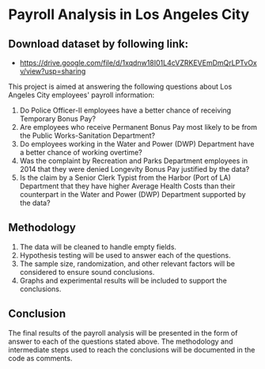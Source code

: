 # Payroll Analysis in Los Angeles City

## Download  dataset by following link:
- https://drive.google.com/file/d/1xqdnw18I01L4cVZRKEVEmDmQrLPTvOxv/view?usp=sharing

This project is aimed at answering the following questions about Los Angeles City employees' payroll information:

1. Do Police Officer-II employees have a better chance of receiving Temporary Bonus Pay?
2. Are employees who receive Permanent Bonus Pay most likely to be from the Public Works-Sanitation Department?
3. Do employees working in the Water and Power (DWP) Department have a better chance of working overtime?
4. Was the complaint by Recreation and Parks Department employees in 2014 that they were denied Longevity Bonus Pay justified by the data?
5. Is the claim by a Senior Clerk Typist from the Harbor (Port of LA) Department that they have higher Average Health Costs than their counterpart in the Water and Power (DWP) Department supported by the data?

## Methodology

1. The data will be cleaned to handle empty fields.
2. Hypothesis testing will be used to answer each of the questions.
3. The sample size, randomization, and other relevant factors will be considered to ensure sound conclusions.
4. Graphs and experimental results will be included to support the conclusions.

## Conclusion

The final results of the payroll analysis will be presented in the form of answer to each of the questions stated above. The methodology and intermediate steps used to reach the conclusions will be documented in the code as comments.
